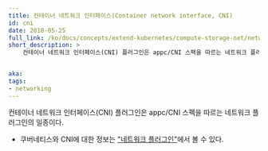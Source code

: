 ```yaml
---
title: 컨테이너 네트워크 인터페이스(Container network interface, CNI)
id: cni
date: 2018-05-25
full_link: /ko/docs/concepts/extend-kubernetes/compute-storage-net/network-plugins/
short_description: >
    컨테이너 네트워크 인터페이스(CNI) 플러그인은 appc/CNI 스팩을 따르는 네트워크 플러그인의 일종이다.


aka:
tags:
- networking
---
```

 컨테이너 네트워크 인터페이스(CNI) 플러그인은 appc/CNI 스펙을 따르는 네트워크 플러그인의 일종이다.

<!--more-->

* 쿠버네티스와 CNI에 대한 정보는 ["네트워크 플러그인"](/ko/docs/concepts/extend-kubernetes/compute-storage-net/network-plugins/)에서 볼 수 있다.
